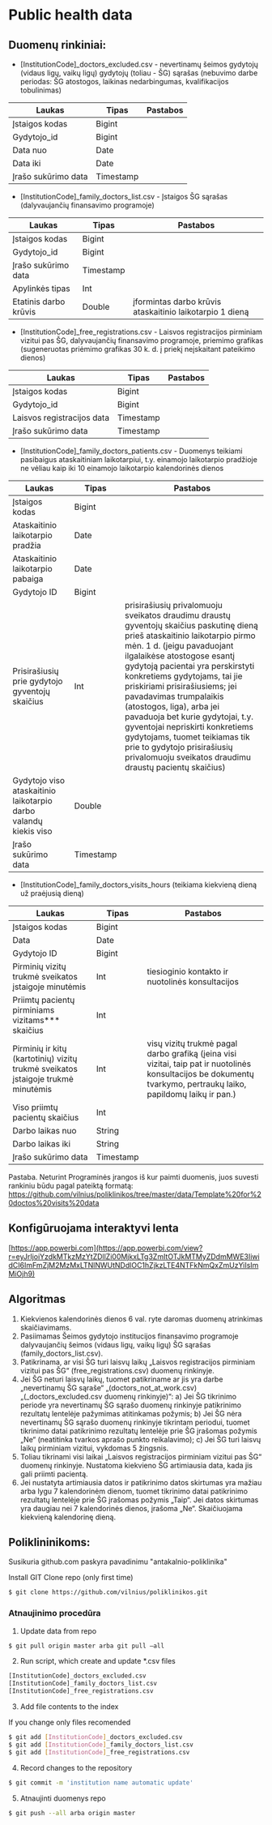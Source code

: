# Public health data

## Duomenų rinkiniai:
* [InstitutionCode]_doctors_excluded.csv - nevertinamų šeimos gydytojų (vidaus ligų, vaikų ligų) gydytojų (toliau - ŠG) sąrašas (nebuvimo darbe periodas: ŠG atostogos, laikinas nedarbingumas, kvalifikacijos tobulinimas) 

| Laukas | Tipas | Pastabos |
| ------ | ----- | ---- |
| Įstaigos kodas | Bigint | |
| Gydytojo_id | Bigint | |
| Data nuo | Date | |
| Data iki | Date | |
| Įrašo sukūrimo data |	Timestamp | |

* [InstitutionCode]_family_doctors_list.csv - Įstaigos ŠG sąrašas  (dalyvaujančių finansavimo programoje) 

| Laukas | Tipas | Pastabos |
| ------ | ----- | ---- |
| Įstaigos kodas | Bigint | |
| Gydytojo_id | Bigint | |
| Įrašo sukūrimo data |	Timestamp | |
| Apylinkės tipas | Int | |
| Etatinis darbo krūvis | Double | įformintas darbo krūvis ataskaitinio laikotarpio 1 dieną |

* [InstitutionCode]_free_registrations.csv - Laisvos registracijos pirminiam vizitui pas ŠG, dalyvaujančių finansavimo programoje, priemimo grafikas (sugeneruotas priėmimo grafikas 30 k. d. į priekį neįskaitant pateikimo dienos)

| Laukas | Tipas | Pastabos |
| ------ | ----- | ---- |
| Įstaigos kodas | Bigint | |
| Gydytojo_id | Bigint | |
| Laisvos registracijos data| Timestamp | |
| Įrašo sukūrimo data |	Timestamp | |

* [InstitutionCode]_family_doctors_patients.csv - Duomenys teikiami pasibaigus ataskaitiniam laikotarpiui, t.y. einamojo laikotarpio pradžioje ne vėliau kaip iki 10 einamojo laikotarpio kalendorinės dienos

| Laukas | Tipas | Pastabos |
| ------ | ----- | ---- |
| Įstaigos kodas | Bigint | |
| Ataskaitinio laikotarpio pradžia | Date | |
| Ataskaitinio laikotarpio pabaiga | Date | |
| Gydytojo ID | Bigint | |
| Prisirašiusių prie gydytojo gyventojų skaičius | Int | prisirašiusių  privalomuoju sveikatos draudimu draustų gyventojų skaičius paskutinę dieną prieš ataskaitinio laikotarpio pirmo mėn. 1 d. (jeigu pavaduojant ilgalaikėse atostogose esantį gydytoją pacientai yra perskirstyti konkretiems gydytojams, tai jie priskiriami prisirašiusiems; jei pavadavimas trumpalaikis (atostogos, liga), arba jei pavaduoja bet kurie gydytojai, t.y. gyventojai nepriskirti konkretiems gydytojams, tuomet teikiamas tik prie to gydytojo prisirašiusių privalomuoju sveikatos draudimu draustų pacientų skaičius)  |
| Gydytojo viso ataskaitinio laikotarpio darbo valandų kiekis viso | Double | |
| Įrašo sukūrimo data |	Timestamp | |

* [InstitutionCode]_family_doctors_visits_hours (teikiama kiekvieną dieną už praėjusią dieną)

| Laukas | Tipas | Pastabos |
| ------ | ----- | ---- |
| Įstaigos kodas | Bigint | |
| Data | Date | |
| Gydytojo ID | Bigint | |
| Pirminių vizitų trukmė sveikatos įstaigoje minutėmis  | Int | tiesioginio kontakto ir nuotolinės konsultacijos |
| Priimtų pacientų pirminiams vizitams*** skaičius | Int | |
| Pirminių ir kitų (kartotinių) vizitų trukmė sveikatos įstaigoje trukmė minutėmis | Int | visų vizitų trukmė pagal darbo grafiką (įeina visi vizitai, taip pat ir nuotolinės konsultacijos be dokumentų tvarkymo, pertraukų laiko, papildomų laikų ir pan.) |
| Viso priimtų pacientų skaičius | Int | |
| Darbo laikas nuo | String | |
| Darbo laikas iki | String | |
| Įrašo sukūrimo data | Timestamp | |



Pastaba. Neturint Programinės įrangos iš kur paimti duomenis, juos suvesti rankiniu būdu pagal pateiktą formatą: https://github.com/vilnius/poliklinikos/tree/master/data/Template%20for%20doctos%20visits%20data

## Konfigūruojama interaktyvi lenta
[https://app.powerbi.com](https://app.powerbi.com/view?r=eyJrIjoiYzdkMTkzMzYtZDllZi00MjkxLTg3ZmItOTJkMTMyZDdmMWE3IiwidCI6ImFmZjM2MzMxLTNlNWUtNDdlOC1hZjkzLTE4NTFkNmQxZmUzYiIsImMiOjh9)

## Algoritmas
1) Kiekvienos kalendorinės dienos 6 val. ryte daromas duomenų atrinkimas skaičiavimams. 
2) Pasiimamas Šeimos gydytojo institucijos finansavimo programoje dalyvaujančių šeimos (vidaus ligų, vaikų ligų) ŠG sąrašas (family_doctors_list.csv).
3) Patikrinama, ar visi ŠG turi laisvų laikų „Laisvos registracijos pirminiam vizitui pas ŠG“ (free_registrations.csv) duomenų rinkinyje.
4) Jei ŠG neturi laisvų laikų, tuomet patikriname ar jis yra darbe „nevertinamų ŠG sąraše“ „(doctors_not_at_work.csv) „(_doctors_excluded.csv duomenų rinkinyje)“:
a) Jei ŠG tikrinimo periode yra nevertinamų ŠG sąrašo duomenų rinkinyje patikrinimo rezultatų lentelėje pažymimas atitinkamas požymis;
b) Jei ŠG nėra nevertinamų ŠG sąrašo duomenų rinkinyje tikrintam periodui, tuomet tikrinimo datai patikrinimo rezultatų lentelėje prie ŠG įrašomas požymis „Ne“ (neatitinka tvarkos aprašo punkto reikalavimo);
c) Jei ŠG turi laisvų laikų pirminiam vizitui, vykdomas 5 žingsnis. 
5) Toliau tikrinami visi laikai „Laisvos registracijos pirminiam vizitui pas ŠG“ duomenų rinkinyje. Nustatoma kiekvieno ŠG artimiausia data, kada jis gali priimti pacientą.
6) Jei nustatyta artimiausia datos ir patikrinimo datos skirtumas yra mažiau arba lygu 7 kalendorinėm dienom, tuomet tikrinimo datai patikrinimo rezultatų lentelėje prie ŠG įrašomas požymis „Taip“. Jei datos skirtumas yra daugiau nei 7 kalendorinės dienos, įrašoma „Ne“. 
Skaičiuojama kiekvieną kalendorinę dieną.

## Poliklininikoms:
Susikuria github.com paskyra pavadinimu "antakalnio-poliklinika" 

Install GIT
Clone repo (only first time) 
```sh
$ git clone https://github.com/vilnius/poliklinikos.git
```

### Atnaujinimo procedūra
1.	Update data from repo 
```sh
$ git pull origin master arba git pull –all
```
2.	Run script, which create and update *.csv files
```sh
[InstitutionCode]_doctors_excluded.csv
[InstitutionCode]_family_doctors_list.csv 
[InstitutionCode]_free_registrations.csv
```
3. Add file contents to the index

If you change only files recomended
```sh
$ git add [InstitutionCode]_doctors_excluded.csv
$ git add [InstitutionCode]_family_doctors_list.csv 
$ git add [InstitutionCode]_free_registrations.csv
```
4.	Record changes to the repository
```sh
$ git commit -m 'institution name automatic update' 
```

5.	Atnaujinti duomenys repo
```sh
$ git push --all arba origin master
```

